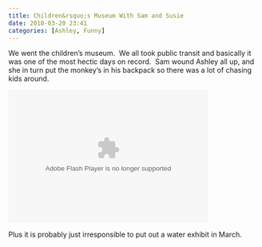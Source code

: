 ```yaml
---
title: Children&rsquo;s Museum With Sam and Susie
date: 2010-03-20 23:41
categories: [Ashley, Funny]
---
```

<p>We went the children’s museum.  We all took public transit and basically it was one of the most hectic days on record.  Sam wound Ashley all up, and she in turn put the monkey’s in his backpack so there was a lot of chasing kids around.</p>  <p><embed type="application/x-shockwave-flash" src="http://picasaweb.google.com/s/c/bin/slideshow.swf" width="400" height="267" flashvars="host=picasaweb.google.com&amp;hl=en_US&amp;feat=flashalbum&amp;RGB=0x000000&amp;feed=http%3A%2F%2Fpicasaweb.google.com%2Fdata%2Ffeed%2Fapi%2Fuser%2Fwyseguys%2Falbumid%2F5458011396701737537%3Falt%3Drss%26kind%3Dphoto%26authkey%3DGv1sRgCNaI9t6V_5PkmwE%26hl%3Den_US" pluginspage="http://www.macromedia.com/go/getflashplayer" /></p>  <p>Plus it is probably just irresponsible to put out a water exhibit in March.</p>
